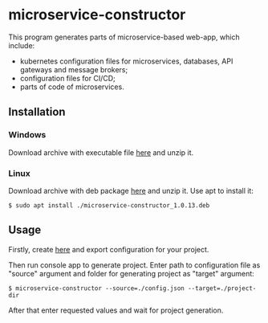 # microservice-constructor

This program generates parts of microservice-based web-app, which include:
- kubernetes configuration files for microservices, databases, API gateways and message brokers;
- configuration files for CI/CD;
- parts of code of microservices.

## Installation

### Windows

Download archive with executable file [here](https://github.com/hmaravlad/microservice-constructor/releases) and unzip it. 

### Linux

Download archive with deb package [here](https://github.com/hmaravlad/microservice-constructor/releases) and unzip it. Use apt to install it:
```
$ sudo apt install ./microservice-constructor_1.0.13.deb
```

## Usage

Firstly, create [here](https://microservice-constructor-front.herokuapp.com) and export configuration for your project.

Then run console app to generate project. Enter path to configuration file as "source" argument and folder for generating project as "target" argument:
```
$ microservice-constructor --source=./config.json --target=./project-dir
```
After that enter requested values and wait for project generation.
